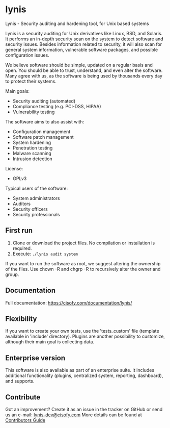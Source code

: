 lynis
=====

Lynis - Security auditing and hardening tool, for Unix based systems

Lynis is a security auditing for Unix derivatives like Linux, BSD, and Solaris. It performs an in-depth security scan on the system to detect software and security issues. Besides information related to security, it will also scan for general system information, vulnerable software packages, and possible configuration issues.

We believe software should be simple, updated on a regular basis and open. You should be able to trust, understand, and even alter the software. Many agree with us, as the software is being used by thousands every day to protect their systems.

Main goals:
- Security auditing (automated)
- Compliance testing (e.g. PCI-DSS, HIPAA)
- Vulnerability testing

The software aims to also assist with:
- Configuration management
- Software patch management
- System hardening
- Penetration testing
- Malware scanning
- Intrusion detection

License:
- GPLv3

Typical users of the software:
- System administrators
- Auditors
- Security officers
- Security professionals


## First run

1. Clone or download the project files. No compilation or installation is required.
2. Execute: `./lynis audit system`

If you want to run the software as root, we suggest altering the ownership of the files. Use chown -R and
chgrp -R to recursively alter the owner and group.

## Documentation
Full documentation: https://cisofy.com/documentation/lynis/

## Flexibility
If you want to create your own tests, use the 'tests_custom' file (template available in 'include' directory).
Plugins are another possibility to customize, although their main goal is collecting data.

## Enterprise version
This software is also available as part of an enterprise suite. It includes additional functionality (plugins, centralized system, reporting, dashboard), and supports.

## Contribute
Got an improvement? Create it as an issue in the tracker on GitHub or send us an e-mail: lynis-dev@cisofy.com
More details can be found at [Contributors Guide](https://github.com/CISOfy/lynis/blob/master/CONTRIBUTIONS.md)

